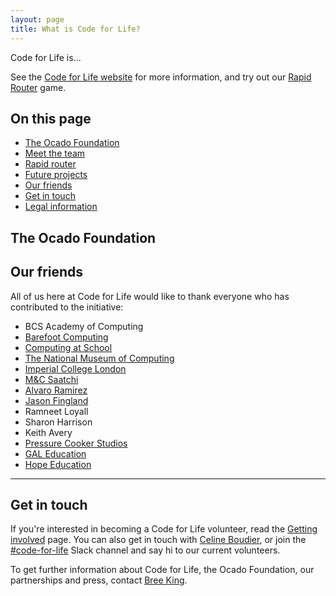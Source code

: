 ```yaml
---
layout: page
title: What is Code for Life?
---
```


Code for Life is...





See the [Code for Life website]() for more information, and try out our [Rapid Router]() game.

## On this page

* [The Ocado Foundation]()
* [Meet the team]()
* [Rapid router]()
* [Future projects]()
* [Our friends]()
* [Get in touch]()
* [Legal information]()


## The Ocado Foundation












## Our friends

All of us here at Code for Life would like to thank everyone who has contributed to the initiative:

* BCS Academy of Computing
* [Barefoot Computing](http://www.barefootcas.org.uk/)
* [Computing at School](http://www.computingatschool.org.uk/)
* [The National Museum of Computing](http://www.tnmoc.org/)
* [Imperial College London](http://www3.imperial.ac.uk/)
* [M&C Saatchi](http://www.mcsaatchi.com/)
* [Alvaro Ramirez](http://instantproductions.com/)
* [Jason Fingland](http://fingerland.co.uk/)
* Ramneet Loyall
* Sharon Harrison
* Keith Avery
* [Pressure Cooker Studios](http://pressurecookerstudios.co.za/)
* [GAL Education](http://www.gal-education.com/)
* [Hope Education](http://www.hope-education.co.uk/)

<hr>

## Get in touch

If you're interested in becoming a Code for Life volunteer, read the [Getting involved]() page. You can also get in touch with [Celine Boudier](), or join the [#code-for-life]() Slack channel and say hi to our current volunteers.

To get further information about Code for Life, the Ocado Foundation, our partnerships and press, contact [Bree King]().




